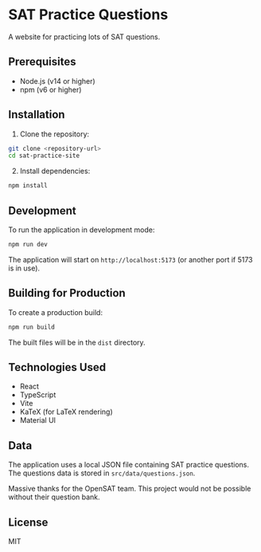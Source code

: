 # SAT Practice Questions

A website for practicing lots of SAT questions.

## Prerequisites

- Node.js (v14 or higher)
- npm (v6 or higher)

## Installation

1. Clone the repository:
```bash
git clone <repository-url>
cd sat-practice-site
```

2. Install dependencies:
```bash
npm install
```

## Development

To run the application in development mode:

```bash
npm run dev
```

The application will start on `http://localhost:5173` (or another port if 5173 is in use).

## Building for Production

To create a production build:

```bash
npm run build
```

The built files will be in the `dist` directory.

## Technologies Used

- React
- TypeScript
- Vite
- KaTeX (for LaTeX rendering)
- Material UI

## Data

The application uses a local JSON file containing SAT practice questions. The questions data is stored in `src/data/questions.json`.

Massive thanks for the OpenSAT team. This project would not be possible without their question bank.

## License

MIT
